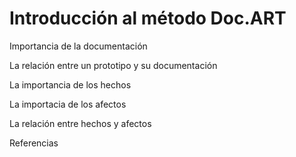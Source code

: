 # Introducción al método Doc.ART #

Importancia de la documentación 

La relación entre un prototipo y su documentación

La importancia de los hechos

La importacia de los afectos

La relación entre hechos y afectos 

Referencias
